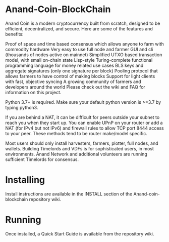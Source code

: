# Anand-Coin-BlockChain
Anand Coin is a modern cryptocurrency built from scratch, designed to be efficient, decentralized, and secure. Here are some of the features and benefits:

Proof of space and time based consensus which allows anyone to farm with commodity hardware
Very easy to use full node and farmer GUI and cli (thousands of nodes active on mainnet)
Simplified UTXO based transaction model, with small on-chain state
Lisp-style Turing-complete functional programming language for money related use cases
BLS keys and aggregate signatures (only one signature per block)
Pooling protocol that allows farmers to have control of making blocks
Support for light clients with fast, objective syncing
A growing community of farmers and developers around the world
Please check out the wiki and FAQ for information on this project.

Python 3.7+ is required. Make sure your default python version is >=3.7 by typing python3.

If you are behind a NAT, it can be difficult for peers outside your subnet to reach you when they start up. You can enable UPnP on your router or add a NAT (for IPv4 but not IPv6) and firewall rules to allow TCP port 8444 access to your peer. These methods tend to be router make/model specific.

Most users should only install harvesters, farmers, plotter, full nodes, and wallets. Building Timelords and VDFs is for sophisticated users, in most environments. Anand Network and additional volunteers are running sufficient Timelords for consensus.

# Installing
Install instructions are available in the INSTALL section of the Anand-coin-blockchain repository wiki.

# Running
Once installed, a Quick Start Guide is available from the repository wiki.
